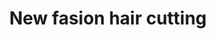 ---
title: "New fasion hair cutting"
url: /thiruvananthapuram/new-fasion-hair-cutting/
shop: hairdresser
---